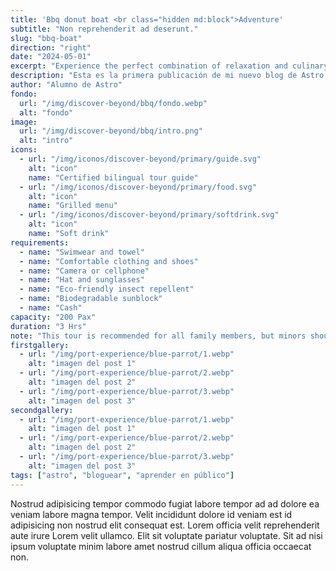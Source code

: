 ```yaml
---
title: 'Bbq donut boat <br class="hidden md:block">Adventure'
subtitle: "Non reprehenderit ad deserunt."
slug: "bbq-boat"
direction: "right"
date: "2024-05-01"
excerpt: "Experience the perfect combination of relaxation and culinary delights with our BBQ Donut Boat tour. Sail through the serene and beautiful waters of Roatan Bay while grilling your own BBQ onboard and enjoying the stunning Caribbean views."
description: "Esta es la primera publicación de mi nuevo blog de Astro."
author: "Alumno de Astro"
fondo:
  url: "/img/discover-beyond/bbq/fondo.webp"
  alt: "fondo"
image:
  url: "/img/discover-beyond/bbq/intro.png"
  alt: "intro"
icons:
  - url: "/img/iconos/discover-beyond/primary/guide.svg"
    alt: "icon"
    name: "Certified bilingual tour guide"
  - url: "/img/iconos/discover-beyond/primary/food.svg"
    alt: "icon"
    name: "Grilled menu"
  - url: "/img/iconos/discover-beyond/primary/softdrink.svg"
    alt: "icon"
    name: "Soft drink"
requirements:
  - name: "Swimwear and towel"
  - name: "Comfortable clothing and shoes"
  - name: "Camera or cellphone"
  - name: "Hat and sunglasses"
  - name: "Eco-friendly insect repellent"
  - name: "Biodegradable sunblock"
  - name: "Cash"
capacity: "200 Pax"
duration: "3 Hrs"
note: "This tour is recommended for all family members, but minors should be always accompanied by their parent. Alcohol will not be served to people under 18 years old. Take into consideration that there is a certain amount of walking in this excursion."
firstgallery:
  - url: "/img/port-experience/blue-parrot/1.webp"
    alt: "imagen del post 1"
  - url: "/img/port-experience/blue-parrot/2.webp"
    alt: "imagen del post 2"
  - url: "/img/port-experience/blue-parrot/3.webp"
    alt: "imagen del post 3"
secondgallery:
  - url: "/img/port-experience/blue-parrot/1.webp"
    alt: "imagen del post 1"
  - url: "/img/port-experience/blue-parrot/2.webp"
    alt: "imagen del post 2"
  - url: "/img/port-experience/blue-parrot/3.webp"
    alt: "imagen del post 3"
tags: ["astro", "bloguear", "aprender en público"]
---
```



Nostrud adipisicing tempor commodo fugiat labore tempor ad ad dolore ea veniam labore magna tempor. Velit incididunt dolore id veniam est id adipisicing non nostrud elit consequat est. Lorem officia velit reprehenderit aute irure Lorem velit ullamco. Elit sit voluptate pariatur voluptate. Sit ad nisi ipsum voluptate minim labore amet nostrud cillum aliqua officia occaecat non.
